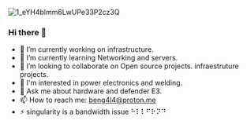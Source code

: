 ![1_eYH4blmm6LwUPe33P2cz3Q](https://user-images.githubusercontent.com/27871013/189803595-205b329b-d0be-4fb4-bd05-6b29b382a271.JPG)


### Hi there 👋



- 🔭 I’m currently working on infrastructure.
- 🌱 I’m currently learning Networking and servers.
- 👯 I’m looking to collaborate on Open source projects. infraestruture projects. 
- 🤔 I'm interested in power electronics and welding.
- 💬 Ask me about hardware and defender E3.
- 📫 How to reach me: beng4l4@proton.me
- ⚡ singularity is a bandwidth issue ⠓⠇⠇⠋⠗⠝⠙


<!--
**Pascalrender/pascalrender** is a ✨ _special_ ✨ repository because its `README.md` (this file) appears on your GitHub profile.

Here are some ideas to get you started:

- 🔭 I’m currently working on ...
- 🌱 I’m currently learning ...
- 👯 I’m looking to collaborate on ...
- 🤔 I’m looking for help with ...
- 💬 Ask me about ...
- 📫 How to reach me: ...
- 😄 Pronouns: ...
- ⚡ Fun fact: ...
-->
